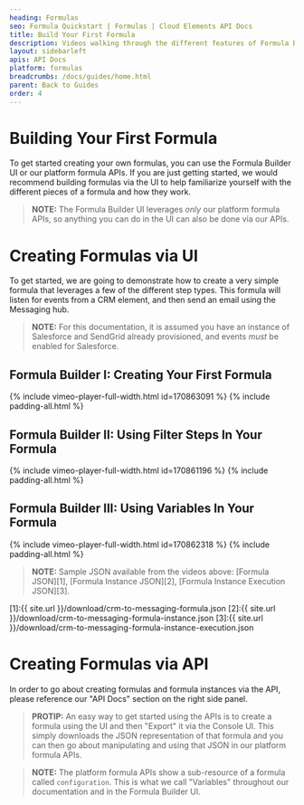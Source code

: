 ```yaml
---
heading: Formulas
seo: Formula Quickstart | Formulas | Cloud Elements API Docs
title: Build Your First Formula
description: Videos walking through the different features of Formula Builder.
layout: sidebarleft
apis: API Docs
platform: formulas
breadcrumbs: /docs/guides/home.html
parent: Back to Guides
order: 4
---
```


# Building Your First Formula
To get started creating your own formulas, you can use the Formula Builder UI or our platform formula APIs.  If you are just getting started, we would recommend building formulas via the UI to help familiarize yourself with the different pieces of a formula and how they work.  

> **NOTE:** The Formula Builder UI leverages *only* our platform formula APIs, so anything you can do in the UI can also be done via our APIs.

# Creating Formulas via UI
To get started, we are going to demonstrate how to create a very simple formula that leverages a few of the different step types.  This formula will listen for events from a CRM element, and then send an email using the Messaging hub.

> **NOTE:** For this documentation, it is assumed you have an instance of Salesforce and SendGrid already provisioned, and events *must* be enabled for Salesforce.

## Formula Builder I: Creating Your First Formula
{% include vimeo-player-full-width.html id=170863091 %}
{% include padding-all.html %}

## Formula Builder II: Using Filter Steps In Your Formula
{% include vimeo-player-full-width.html id=170861196 %}
{% include padding-all.html %}

## Formula Builder III: Using Variables In Your Formula
{% include vimeo-player-full-width.html id=170862318 %}
{% include padding-all.html %}

> **NOTE:** Sample JSON available from the videos above:
[Formula JSON][1], [Formula Instance JSON][2], [Formula Instance Execution JSON][3].

[1]:{{ site.url }}/download/crm-to-messaging-formula.json
[2]:{{ site.url }}/download/crm-to-messaging-formula-instance.json
[3]:{{ site.url }}/download/crm-to-messaging-formula-instance-execution.json

# Creating Formulas via API

In order to go about creating formulas and formula instances via the API, please reference our "API Docs" section on the right side panel.

> **PROTIP:** An easy way to get started using the APIs is to create a formula using the UI and then "Export" it via the Console UI.  This simply downloads the JSON representation of that formula and you can then go about manipulating and using that JSON in our platform formula APIs.

> **NOTE:** The platform formula APIs show a sub-resource of a formula called `configuration`.  This is what we call "Variables" throughout our documentation and in the Formula Builder UI.

